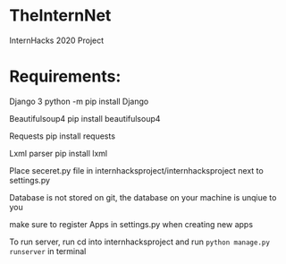 # TheInternNet
InternHacks 2020 Project

# Requirements: 
Django 3  python -m pip install Django

Beautifulsoup4 pip install beautifulsoup4

Requests pip install requests

Lxml parser pip install lxml

Place seceret.py file in internhacksproject/internhacksproject next to settings.py

Database is not stored on git, the database on your machine is unqiue to you 

make sure to register Apps in settings.py when creating new apps

To run server, run cd into internhacksproject
and run `python manage.py runserver` in terminal 
